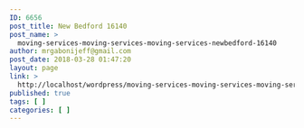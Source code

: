 ```yaml
---
ID: 6656
post_title: New Bedford 16140
post_name: >
  moving-services-moving-services-moving-services-newbedford-16140
author: mrgabonijeff@gmail.com
post_date: 2018-03-28 01:47:20
layout: page
link: >
  http://localhost/wordpress/moving-services-moving-services-moving-services-newbedford-16140/
published: true
tags: [ ]
categories: [ ]
---
```

